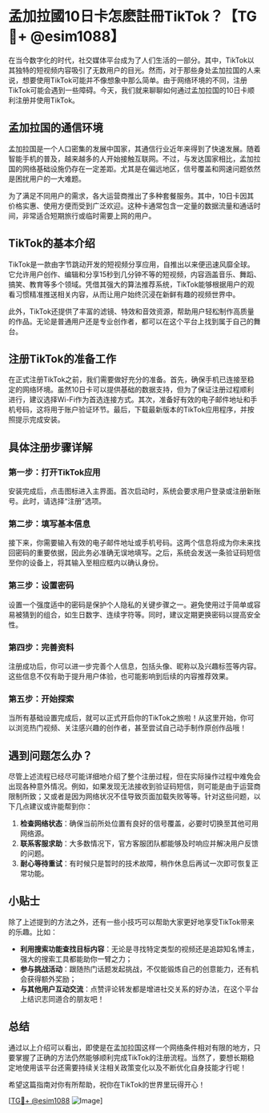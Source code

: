 # 孟加拉國10日卡怎麽註冊TikTok？【TG💪+ @esim1088】

在当今数字化的时代，社交媒体平台成为了人们生活的一部分。其中，TikTok以其独特的短视频内容吸引了无数用户的目光。然而，对于那些身处孟加拉国的人来说，想要使用TikTok可能并不像想象中那么简单。由于网络环境的不同，注册TikTok可能会遇到一些障碍。今天，我们就来聊聊如何通过孟加拉国的10日卡顺利注册并使用TikTok。

## 孟加拉国的通信环境

孟加拉国是一个人口密集的发展中国家，其通信行业近年来得到了快速发展。随着智能手机的普及，越来越多的人开始接触互联网。不过，与发达国家相比，孟加拉国的网络基础设施仍存在一定差距。尤其是在偏远地区，信号覆盖和网速问题依然是困扰用户的一大难题。

为了满足不同用户的需求，各大运营商推出了多种套餐服务。其中，10日卡因其价格实惠、使用方便而受到广泛欢迎。这种卡通常包含一定量的数据流量和通话时间，非常适合短期旅行或临时需要上网的用户。

## TikTok的基本介绍

TikTok是一款由字节跳动开发的短视频分享应用，自推出以来便迅速风靡全球。它允许用户创作、编辑和分享15秒到几分钟不等的短视频，内容涵盖音乐、舞蹈、搞笑、教育等多个领域。凭借其强大的算法推荐系统，TikTok能够根据用户的观看习惯精准推送相关内容，从而让用户始终沉浸在新鲜有趣的视频世界中。

此外，TikTok还提供了丰富的滤镜、特效和音效资源，帮助用户轻松制作高质量的作品。无论是普通用户还是专业创作者，都可以在这个平台上找到属于自己的舞台。

## 注册TikTok的准备工作

在正式注册TikTok之前，我们需要做好充分的准备。首先，确保手机已连接至稳定的网络环境。虽然10日卡可以提供基础的数据支持，但为了保证注册过程顺利进行，建议选择Wi-Fi作为首选连接方式。其次，准备好有效的电子邮件地址和手机号码，这将用于账户验证环节。最后，下载最新版本的TikTok应用程序，并按照提示完成安装。

## 具体注册步骤详解

### 第一步：打开TikTok应用

安装完成后，点击图标进入主界面。首次启动时，系统会要求用户登录或注册新账号。此时，请选择“注册”选项。

### 第二步：填写基本信息

接下来，你需要输入有效的电子邮件地址或手机号码。这两个信息将成为你未来找回密码的重要依据，因此务必准确无误地填写。之后，系统会发送一条验证码短信至你的设备上，将其输入至相应框内以确认身份。

### 第三步：设置密码

设置一个强度适中的密码是保护个人隐私的关键步骤之一。避免使用过于简单或容易被猜到的组合，如生日数字、连续字符等。同时，建议定期更换密码以提高安全性。

### 第四步：完善资料

注册成功后，你可以进一步完善个人信息，包括头像、昵称以及兴趣标签等内容。这些信息不仅有助于提升用户体验，也可能影响到后续的内容推荐效果。

### 第五步：开始探索

当所有基础设置完成后，就可以正式开启你的TikTok之旅啦！从这里开始，你可以浏览热门视频、关注感兴趣的创作者，甚至尝试自己动手制作原创作品哦！

## 遇到问题怎么办？

尽管上述流程已经尽可能详细地介绍了整个注册过程，但在实际操作过程中难免会出现各种意外情况。例如，如果发现无法接收到验证码短信，则可能是由于运营商限制所致；又或者是因为网络状况不佳导致页面加载失败等等。针对这些问题，以下几点建议或许能帮到你：

1. **检查网络状态**：确保当前所处位置有良好的信号覆盖，必要时切换至其他可用网络源。
2. **联系客服求助**：大多数情况下，官方客服团队都能够及时响应并解决用户反馈的问题。
3. **耐心等待重试**：有时候只是暂时的技术故障，稍作休息后再试一次即可恢复正常功能。

## 小贴士

除了上述提到的方法之外，还有一些小技巧可以帮助大家更好地享受TikTok带来的乐趣。比如：

- **利用搜索功能查找目标内容**：无论是寻找特定类型的视频还是追踪知名博主，强大的搜索工具都能助你一臂之力；
- **参与挑战活动**：跟随热门话题发起挑战，不仅能锻炼自己的创意能力，还有机会获得额外奖励；
- **与其他用户互动交流**：点赞评论转发都是增进社交关系的好办法，在这个平台上结识志同道合的朋友吧！

## 总结

通过以上介绍可以看出，即使是在孟加拉国这样一个网络条件相对有限的地方，只要掌握了正确的方法仍然能够顺利完成TikTok的注册流程。当然了，要想长期稳定地使用该平台还需要持续关注相关政策变化以及不断优化自身技能才行呢！

希望这篇指南对你有所帮助，祝你在TikTok的世界里玩得开心！

[[TG💪+ @esim1088](https://t.me/s/esim1088) ![Image](https://i.postimg.cc/4NQfJmqS/Snipaste-2025-05-13-00-14-12.png)]